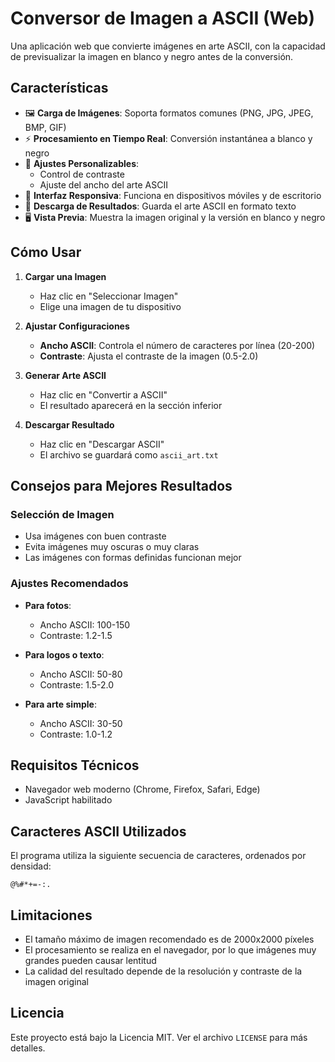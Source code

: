 # Conversor de Imagen a ASCII (Web)

Una aplicación web que convierte imágenes en arte ASCII, con la capacidad de previsualizar la imagen en blanco y negro antes de la conversión.

## Características

- 🖼️ **Carga de Imágenes**: Soporta formatos comunes (PNG, JPG, JPEG, BMP, GIF)
- ⚡ **Procesamiento en Tiempo Real**: Conversión instantánea a blanco y negro
- 🎨 **Ajustes Personalizables**:
  - Control de contraste
  - Ajuste del ancho del arte ASCII
- 📱 **Interfaz Responsiva**: Funciona en dispositivos móviles y de escritorio
- 💾 **Descarga de Resultados**: Guarda el arte ASCII en formato texto
- 🖥️ **Vista Previa**: Muestra la imagen original y la versión en blanco y negro

## Cómo Usar

1. **Cargar una Imagen**
   - Haz clic en "Seleccionar Imagen"
   - Elige una imagen de tu dispositivo

2. **Ajustar Configuraciones**
   - **Ancho ASCII**: Controla el número de caracteres por línea (20-200)
   - **Contraste**: Ajusta el contraste de la imagen (0.5-2.0)

3. **Generar Arte ASCII**
   - Haz clic en "Convertir a ASCII"
   - El resultado aparecerá en la sección inferior

4. **Descargar Resultado**
   - Haz clic en "Descargar ASCII"
   - El archivo se guardará como `ascii_art.txt`

## Consejos para Mejores Resultados

### Selección de Imagen
- Usa imágenes con buen contraste
- Evita imágenes muy oscuras o muy claras
- Las imágenes con formas definidas funcionan mejor

### Ajustes Recomendados
- **Para fotos**:
  - Ancho ASCII: 100-150
  - Contraste: 1.2-1.5

- **Para logos o texto**:
  - Ancho ASCII: 50-80
  - Contraste: 1.5-2.0

- **Para arte simple**:
  - Ancho ASCII: 30-50
  - Contraste: 1.0-1.2

## Requisitos Técnicos

- Navegador web moderno (Chrome, Firefox, Safari, Edge)
- JavaScript habilitado

## Caracteres ASCII Utilizados

El programa utiliza la siguiente secuencia de caracteres, ordenados por densidad:
```
@%#*+=-:. 
```

## Limitaciones

- El tamaño máximo de imagen recomendado es de 2000x2000 píxeles
- El procesamiento se realiza en el navegador, por lo que imágenes muy grandes pueden causar lentitud
- La calidad del resultado depende de la resolución y contraste de la imagen original

## Licencia

Este proyecto está bajo la Licencia MIT. Ver el archivo `LICENSE` para más detalles. 
